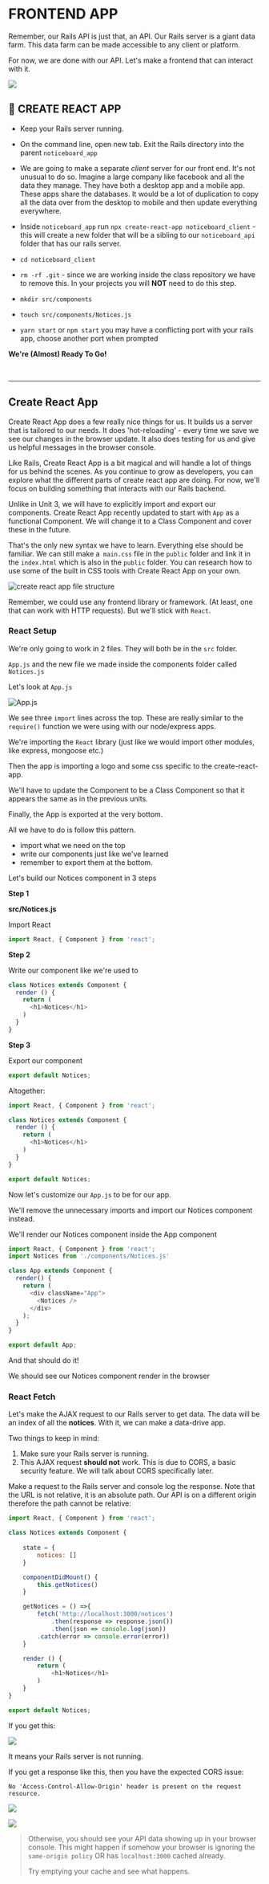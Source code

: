 
# FRONTEND APP

Remember, our Rails API is just that, an API. Our Rails server is a giant data farm. This data farm can be made accessible to any client or platform.

For now, we are done with our API. Let's make a frontend that can interact with it.

![](https://i.imgur.com/zm4EeFX.png)

## &#x1F684; CREATE REACT APP

* Keep your Rails server running.

* On the command line, open new tab. Exit the Rails directory into the parent `noticeboard_app`

* We are going to make a separate _client_ server for our front end. It's not unusual to do so. Imagine a large company like facebook and all the data they manage. They have both a desktop app and a mobile app. These apps share the databases. It would be a lot of duplication to copy all the data over from the desktop to mobile and then update everything everywhere.

* Inside `noticeboard_app` run `npx create-react-app noticeboard_client` - this will create a new folder that will be a sibling to our `noticeboard_api` folder that has our rails server.

* `cd noticeboard_client`

* `rm -rf .git` - since we are working inside the class repository we have to remove this. In your projects you will **NOT** need to do this step.

* `mkdir src/components`

* `touch src/components/Notices.js`

* `yarn start` or `npm start` you may have a conflicting port with your rails app, choose another port when prompted



**We're (Almost) Ready To Go!**

<br>
<hr>

## Create React App
Create React App does a few really nice things for us. It builds us a server that is tailored to our needs. It does 'hot-reloading' - every time we save we see our changes in the browser update. It also does testing for us and give us helpful messages in the browser console.

Like Rails, Create React App is a bit magical and will handle a lot of things for us behind the scenes. As you continue to grow as developers, you can explore what the different parts of create react app are doing. For now, we'll focus on building something that interacts with our Rails backend.

Unlike in Unit 3, we will have to explicitly import and export our components. Create React App recently updated to start with `App` as a functional Component. We will change it to a Class Component and cover these in the future.

That's the only new syntax we have to learn. Everything else should be familiar. We can still make a` main.css` file  in the `public` folder and link it in the `index.html` which is also in the `public` folder. You can research how to use some of the built in CSS tools with Create React App on your own.


![create react app file structure](https://i.imgur.com/bzf5feu.png)


Remember, we could use any frontend library or framework. (At least, one that can work with HTTP requests). But we'll stick with `React`.


### React Setup

We're only going to work in 2 files. They will both be in the `src` folder.

`App.js` and the new file we made inside the components folder called `Notices.js`

Let's look at `App.js`

![App.js](https://i.imgur.com/jtJ1qpk.png)

We see three `import` lines across the top. These are really similar to the `require()` function we were using with our node/express apps.

We're importing the `React` library (just like we would import other modules, like express, mongoose etc.)

Then the app is importing a logo and some css specific to the create-react-app.

We'll have to update the Component to be a Class Component so that it appears the same as in the previous units.

Finally, the App is exported at the very bottom.

All we have to do is follow this pattern.

- import what we need on the top
- write our components just like we've learned
- remember to export them at the bottom.

Let's build our Notices component in 3 steps

**Step 1**

**src/Notices.js**

Import React

```js
import React, { Component } from 'react';

```
**Step 2**

Write our component like we're used to

```js
class Notices extends Component {
  render () {
    return (
      <h1>Notices</h1>
    )
  }
}
```

**Step 3**

Export our component

```js
export default Notices;
```

Altogether:

```js
import React, { Component } from 'react';

class Notices extends Component {
  render () {
    return (
      <h1>Notices</h1>
    )
  }
}

export default Notices;
```

Now let's customize our `App.js` to be for our app.

We'll remove the unnecessary imports and import our Notices component instead.

We'll render our Notices component inside the App component

```js
import React, { Component } from 'react';
import Notices from './components/Notices.js'

class App extends Component {
  render() {
    return (
      <div className="App">
        <Notices />
      </div>
    );
  }
}

export default App;
```

And that should do it!

We should see our Notices component render in the browser

### React Fetch

Let's make the AJAX request to our Rails server to get data. The data will be an index of all the **notices**. With it, we can make a data-drive app.

Two things to keep in mind:

1. Make sure your Rails server is running.
2. This AJAX request **should not** work. This is due to CORS, a basic security feature. We will talk about CORS specifically later.

Make a request to the Rails server and console log the response. Note that the URL is not relative, it is an absolute path. Our API is on a different origin therefore the path cannot be relative:

```javascript
import React, { Component } from 'react';

class Notices extends Component {
	
    state = {
        notices: []
    }

    componentDidMount() {
        this.getNotices()
    }

    getNotices = () =>{
        fetch('http://localhost:3000/notices')
            .then(response => response.json())
            .then(json => console.log(json))
        .catch(error => console.error(error))
    }

    render () {
        return (
            <h1>Notices</h1>
        )
    }
}

export default Notices;
```

If you get this:

![](https://i.imgur.com/l8VZfgv.png)

It means your Rails server is not running.

If you get a response like this, then you have the expected CORS issue:

```
No 'Access-Control-Allow-Origin' header is present on the request resource.
```

![](https://i.imgur.com/jowW1st.png)

![](https://i.imgur.com/s2ruqcN.png)

> Otherwise, you should see your API data showing up in your browser console. This might happen if somehow your browser is ignoring the `same-origin policy` OR has `localhost:3000` cached already.
>
> Try emptying your cache and see what happens.

<br>
